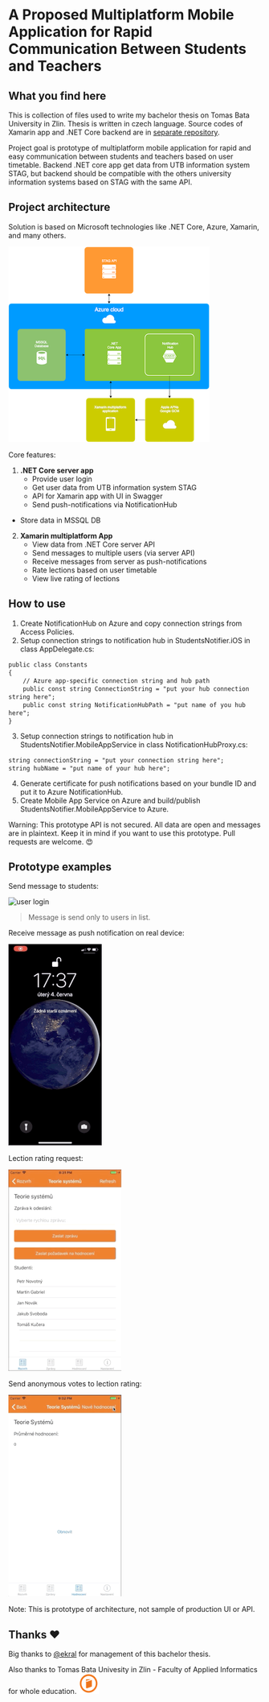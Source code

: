 # A Proposed Multiplatform Mobile Application for Rapid Communication Between Students and Teachers

## What you find here

This is collection of files used to write my bachelor thesis on Tomas Bata University in Zlin. Thesis is written in czech language. Source codes of Xamarin app and .NET Core backend are in [separate repository](https://github.com/martingabriel/bachelor_thesis_code).

Project goal is prototype of multiplatform mobile application for rapid and easy communication between students and teachers based on user timetable. Backend .NET core app get data from UTB information system STAG, but backend should be compatible with the others university information systems based on STAG with the same API.

## Project architecture

Solution is based on Microsoft technologies like .NET Core, Azure, Xamarin, and many others.

![architecture](img/architecture.png)

Core features:

1. **.NET Core server app**
   - Provide user login
   - Get user data from UTB information system STAG
   - API for Xamarin app with UI in Swagger
   - Send push-notifications via NotificationHub
- Store data in MSSQL DB
   
2. **Xamarin multiplatform App**
   - View data from .NET Core server API
   - Send messages to multiple users (via server API)
   - Receive messages from server as push-notifications
   - Rate lections based on user timetable
   - View live rating of lections

## How to use

1. Create NotificationHub on Azure and copy connection strings from Access Policies.
2. Setup connection strings to notification hub in StudentsNotifier.iOS in class AppDelegate.cs:

```
public class Constants
{
    // Azure app-specific connection string and hub path
    public const string ConnectionString = "put your hub connection string here";
    public const string NotificationHubPath = "put name of you hub here";
}
```

3. Setup connection strings to notification hub in StudentsNotifier.MobileAppService in class NotificationHubProxy.cs:

```
string connectionString = "put your connection string here";
string hubName = "put name of your hub here";
```

4. Generate certificate for push notifications based on your bundle ID and put it to Azure NotificationHub.
5. Create Mobile App Service on Azure and build/publish StudentsNotifier.MobileAppService to Azure.

Warning: This prototype API is not secured. All data are open and messages are in plaintext. Keep it in mind if you want to use this prototype. Pull requests are welcome. 😍

## Prototype examples

Send message to students:

![user login](gif/message_small.gif)

> Message is send only to users in list.

Receive message as push notification on real device:

![message receive](gif/message_receive_small.gif)

Lection rating request:

![lection rating request](gif/rating_request_small.gif)

Send anonymous votes to lection rating:

![leciton rating vote](gif/rating_vote_small.gif)

Note: This is prototype of architecture, not sample of production UI or API.

## Thanks ♥️

Big thanks to [@ekral](https://github.com/ekral) for management of this bachelor thesis.

Also thanks to Tomas Bata Univesity in Zlin - Faculty of Applied Informatics for whole education. ![utb_logo](img/ikona40.png)